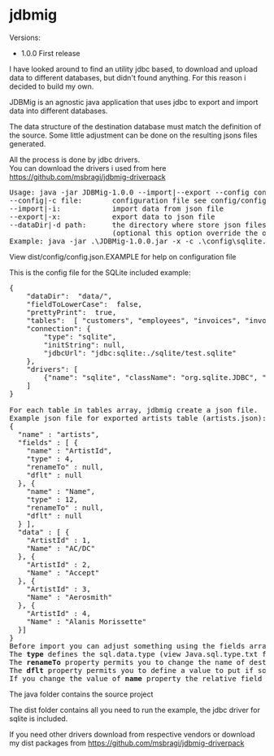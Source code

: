 # jdbmig
Versions: 
- 1.0.0 First release

I have looked around to find an utility jdbc based, to download and upload data to different databases, but didn't found anything. For this reason i decided to build my own.

JDBMig is an agnostic java application that uses jdbc to export and import data into different databases. 

The data structure of the destination database must match the definition of the source. Some little adjustment can be done on the resulting jsons files generated.

All the process is done by jdbc drivers. 
<br>You can download the drivers i used from here https://github.com/msbragi/jdbmig-driverpack

<pre>
Usage: java -jar JDBMig-1.0.0 --import|--export --config config_file_path [--dataDir EXISTING_PATH]
--config|-c file:       configuration file see config/config.json as example
--import|-i:            import data from json file
--export|-x:            export data to json file
--dataDir|-d path:      the directory where store json files or read from
                        (optional this option override the one defined in [config].json)
Example: java -jar .\JDBMig-1.0.0.jar -x -c .\config\sqlite.json -d .\test
</pre>
View dist/config/config.json.EXAMPLE for help on configuration file

This is the config file for the SQLite included example: 
<pre>
{
	"dataDir":  "data/",
	"fieldToLowerCase":  false,
	"prettyPrint":  true,
	"tables":  [ "customers", "employees", "invoices", "invoice_items", "artists", "albums", "media_types", "genres", "tracks", "playlist_track"  ],
	"connection": {
		"type": "sqlite",
		"initString": null,
		"jdbcUrl": "jdbc:sqlite:./sqlite/test.sqlite"
	},
	"drivers": [
		{"name": "sqlite", "className": "org.sqlite.JDBC", "jarFile": "lib/sqlite-jdbc-3.32.3.8.jar"}
	]
}

For each table in tables array, jdbmig create a json file. 
Example json file for exported artists table (artists.json):
{
  "name" : "artists",
  "fields" : [ {
    "name" : "ArtistId",
    "type" : 4,
    "renameTo" : null,
    "dflt" : null
  }, {
    "name" : "Name",
    "type" : 12,
    "renameTo" : null,
    "dflt" : null
  } ],
  "data" : [ {
    "ArtistId" : 1,
    "Name" : "AC/DC"
  }, {
    "ArtistId" : 2,
    "Name" : "Accept"
  }, {
    "ArtistId" : 3,
    "Name" : "Aerosmith"
  }, {
    "ArtistId" : 4,
    "Name" : "Alanis Morissette"
  }]
}
Before import you can adjust something using the fields array.
The <b>type</b> defines the sql.data.type (view Java.sql.type.txt for reference)
The <b>renameTo</b> property permits you to change the name of destination field in database.
The <b>dflt</b> property permits you to define a value to put if source value of data.field is null.
If you change the value of <b>name</b> property the relative field in data section will not be imported.
</pre>


The java folder contains the source project 

The dist folder contains all you need to run the example, the jdbc driver for sqlite is included. 

If you need other drivers download from respective vendors or download my dist packages from https://github.com/msbragi/jdbmig-driverpack
